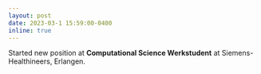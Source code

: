 ```yaml
---
layout: post
date: 2023-03-1 15:59:00-0400
inline: true
---
```


Started new position at **Computational Science Werkstudent** at Siemens-Healthineers, Erlangen.
